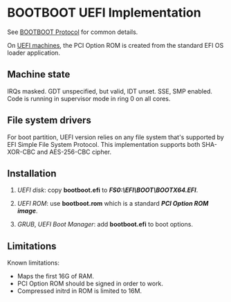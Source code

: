 BOOTBOOT UEFI Implementation
============================

See [BOOTBOOT Protocol](https://gitlab.com/bztsrc/bootboot) for common details.

On [UEFI machines](http://www.uefi.org/), the PCI Option ROM is created from the standard EFI
OS loader application.

Machine state
-------------

IRQs masked. GDT unspecified, but valid, IDT unset. SSE, SMP enabled. Code is running in supervisor mode in ring 0 on all cores.

File system drivers
-------------------

For boot partition, UEFI version relies on any file system that's supported by EFI Simple File System Protocol.
This implementation supports both SHA-XOR-CBC and AES-256-CBC cipher.

Installation
------------

1. *UEFI disk*: copy __bootboot.efi__ to **_FS0:\EFI\BOOT\BOOTX64.EFI_**.

2. *UEFI ROM*: use __bootboot.rom__ which is a standard **_PCI Option ROM image_**.

3. *GRUB*, *UEFI Boot Manager*: add __bootboot.efi__ to boot options.

Limitations
-----------

Known limitations:

 - Maps the first 16G of RAM.
 - PCI Option ROM should be signed in order to work.
 - Compressed initrd in ROM is limited to 16M.
